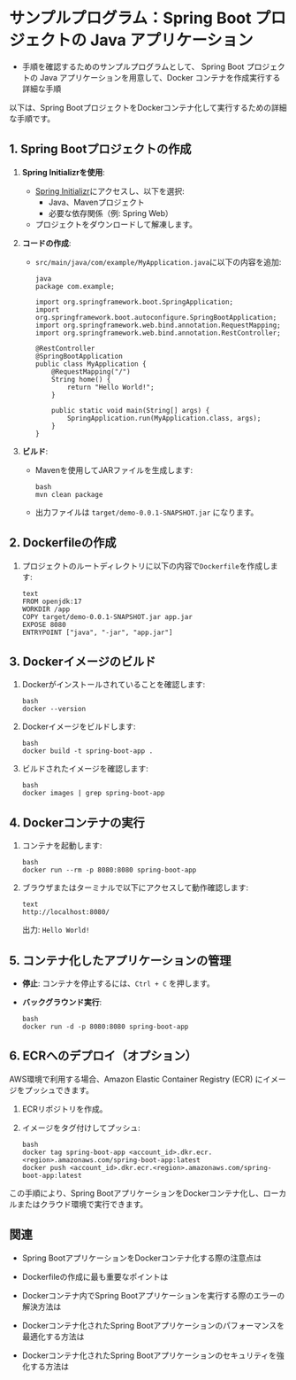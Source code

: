 # サンプルプログラム：Spring Boot プロジェクトの Java アプリケーション

- 手順を確認するためのサンプルプログラムとして、 Spring Boot プロジェクトの Java アプリケーションを用意して、Docker コンテナを作成実行する詳細な手順

以下は、Spring BootプロジェクトをDockerコンテナ化して実行するための詳細な手順です。

## **1. Spring Bootプロジェクトの作成**

1. **Spring Initializrを使用**:

   - [Spring Initializr](https://start.spring.io/)にアクセスし、以下を選択:
     - Java、Mavenプロジェクト
     - 必要な依存関係（例: Spring Web）
   - プロジェクトをダウンロードして解凍します。

1. **コードの作成**:

   - `src/main/java/com/example/MyApplication.java`に以下の内容を追加:

     ```
     java
     package com.example;
     
     import org.springframework.boot.SpringApplication;
     import org.springframework.boot.autoconfigure.SpringBootApplication;
     import org.springframework.web.bind.annotation.RequestMapping;
     import org.springframework.web.bind.annotation.RestController;
     
     @RestController
     @SpringBootApplication
     public class MyApplication {
         @RequestMapping("/")
         String home() {
             return "Hello World!";
         }
     
         public static void main(String[] args) {
             SpringApplication.run(MyApplication.class, args);
         }
     }
     ```

1. **ビルド**:

   - Mavenを使用してJARファイルを生成します:

     ```
     bash
     mvn clean package
     ```

   - 出力ファイルは `target/demo-0.0.1-SNAPSHOT.jar` になります。

## **2. Dockerfileの作成**

1. プロジェクトのルートディレクトリに以下の内容で`Dockerfile`を作成します:

   ```
   text
   FROM openjdk:17
   WORKDIR /app
   COPY target/demo-0.0.1-SNAPSHOT.jar app.jar
   EXPOSE 8080
   ENTRYPOINT ["java", "-jar", "app.jar"]
   ```

## **3. Dockerイメージのビルド**

1. Dockerがインストールされていることを確認します:

   ```
   bash
   docker --version
   ```

1. Dockerイメージをビルドします:

   ```
   bash
   docker build -t spring-boot-app .
   ```

1. ビルドされたイメージを確認します:

   ```
   bash
   docker images | grep spring-boot-app
   ```

## **4. Dockerコンテナの実行**

1. コンテナを起動します:

   ```
   bash
   docker run --rm -p 8080:8080 spring-boot-app
   ```

1. ブラウザまたはターミナルで以下にアクセスして動作確認します:

   ```
   text
   http://localhost:8080/
   ```

   出力: `Hello World!`

## **5. コンテナ化したアプリケーションの管理**

- **停止**: コンテナを停止するには、`Ctrl + C` を押します。

- **バックグラウンド実行**:

  ```
  bash
  docker run -d -p 8080:8080 spring-boot-app
  ```

## **6. ECRへのデプロイ（オプション）**

AWS環境で利用する場合、Amazon Elastic Container Registry (ECR) にイメージをプッシュできます。

1. ECRリポジトリを作成。

1. イメージをタグ付けしてプッシュ:

   ```
   bash
   docker tag spring-boot-app <account_id>.dkr.ecr.<region>.amazonaws.com/spring-boot-app:latest
   docker push <account_id>.dkr.ecr.<region>.amazonaws.com/spring-boot-app:latest
   ```

この手順により、Spring BootアプリケーションをDockerコンテナ化し、ローカルまたはクラウド環境で実行できます。



## 関連

- Spring BootアプリケーションをDockerコンテナ化する際の注意点は

- Dockerfileの作成に最も重要なポイントは

- Dockerコンテナ内でSpring Bootアプリケーションを実行する際のエラーの解決方法は

- Dockerコンテナ化されたSpring Bootアプリケーションのパフォーマンスを最適化する方法は

- Dockerコンテナ化されたSpring Bootアプリケーションのセキュリティを強化する方法は